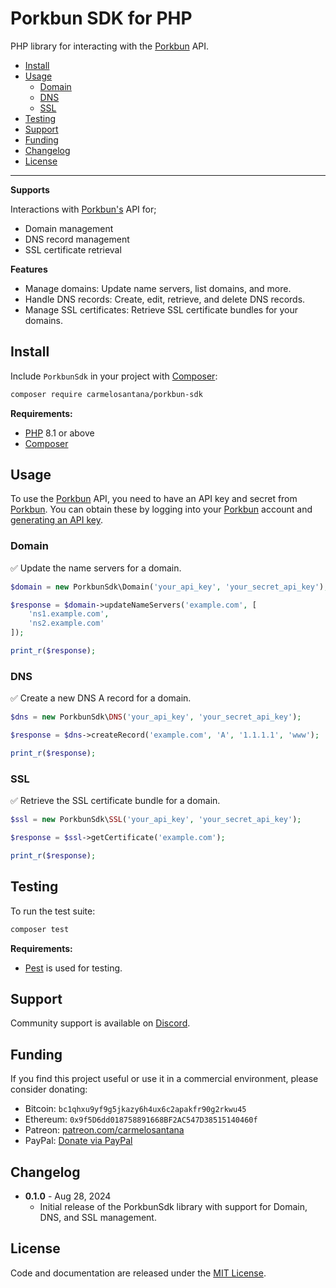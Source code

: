 # Porkbun SDK for PHP

PHP library for interacting with the [Porkbun](https://porkbun.com) API.

- [Install](#install)
- [Usage](#usage)
  - [Domain](#domain)
  - [DNS](#dns)
  - [SSL](#ssl)
- [Testing](#testing)
- [Support](#support)
- [Funding](#funding)
- [Changelog](#changelog)
- [License](#license)

---

**Supports**

Interactions with [Porkbun's](https://porkbun.com) API for;

- Domain management
- DNS record management
- SSL certificate retrieval

**Features**

- Manage domains: Update name servers, list domains, and more.
- Handle DNS records: Create, edit, retrieve, and delete DNS records.
- Manage SSL certificates: Retrieve SSL certificate bundles for your domains.

## Install

Include `PorkbunSdk` in your project with [Composer](https://getcomposer.org/):

```bash
composer require carmelosantana/porkbun-sdk
```

**Requirements:**

- [PHP](https://www.php.net/manual/en/install.php) 8.1 or above
- [Composer](https://getcomposer.org/)

## Usage

To use the [Porkbun](https://porkbun.com) API, you need to have an API key and secret from [Porkbun](https://porkbun.com). You can obtain these by logging into your [Porkbun](https://porkbun.com) account and [generating an API key](https://kb.porkbun.com/article/190-getting-started-with-the-porkbun-api).

### Domain

✅ Update the name servers for a domain.

```php
$domain = new PorkbunSdk\Domain('your_api_key', 'your_secret_api_key');

$response = $domain->updateNameServers('example.com', [
    'ns1.example.com',
    'ns2.example.com'
]);

print_r($response);
```

### DNS

✅ Create a new DNS A record for a domain.

```php
$dns = new PorkbunSdk\DNS('your_api_key', 'your_secret_api_key');

$response = $dns->createRecord('example.com', 'A', '1.1.1.1', 'www');

print_r($response);
```

### SSL

✅ Retrieve the SSL certificate bundle for a domain.

```php
$ssl = new PorkbunSdk\SSL('your_api_key', 'your_secret_api_key');

$response = $ssl->getCertificate('example.com');

print_r($response);
```

## Testing

To run the test suite:

```bash
composer test
```

**Requirements:**

- [Pest](https://pestphp.com/) is used for testing.

## Support

Community support is available on [Discord](https://discord.gg/vZunFRuDvB).

## Funding

If you find this project useful or use it in a commercial environment, please consider donating:

- Bitcoin: `bc1qhxu9yf9g5jkazy6h4ux6c2apakfr90g2rkwu45`
- Ethereum: `0x9f5D6dd018758891668BF2AC547D38515140460f`
- Patreon: [patreon.com/carmelosantana](https://www.patreon.com/carmelosantana)
- PayPal: [Donate via PayPal](https://www.paypal.com/donate?hosted_button_id=WHCW333MC7CNW)

## Changelog

- **0.1.0** - Aug 28, 2024
  - Initial release of the PorkbunSdk library with support for Domain, DNS, and SSL management.

## License

Code and documentation are released under the [MIT License](https://opensource.org/licenses/MIT).
